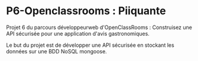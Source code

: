 # P6-Openclassrooms : Piiquante #

Projet 6 du parcours développeurweb d'OpenClassRooms : Construisez une API sécurisée pour une application d'avis gastronomiques.

Le but du projet est de développer une API sécurisée en stockant les données sur une BDD NoSQL mongoose.
